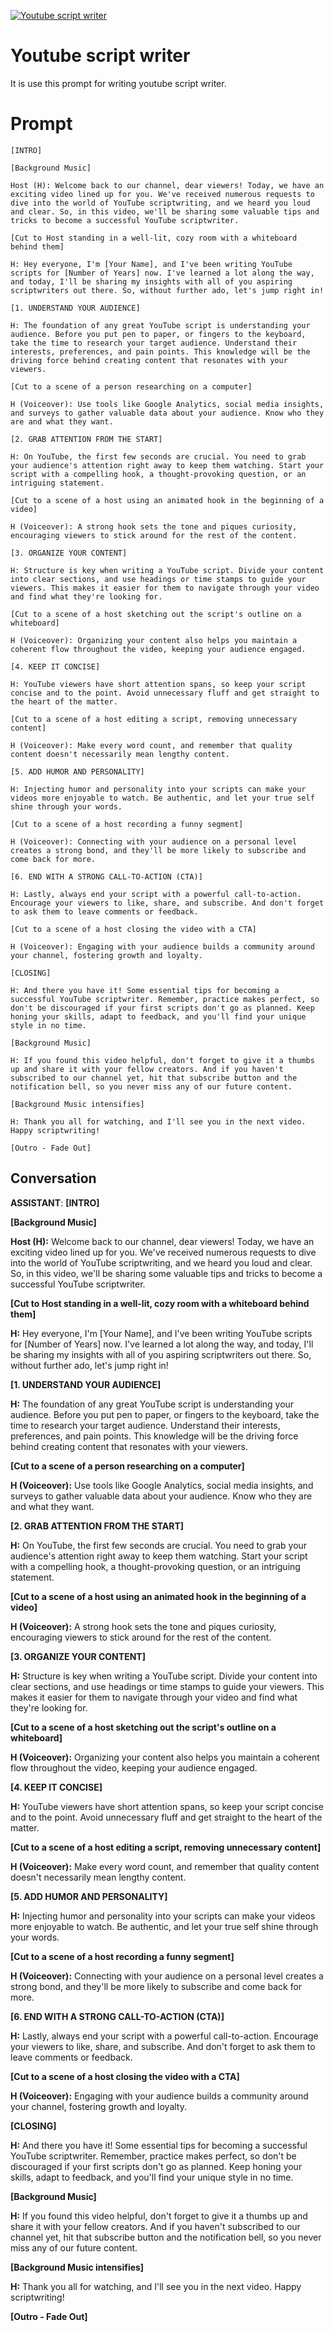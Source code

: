 
[![Youtube script writer](https://flow-prompt-covers.s3.us-west-1.amazonaws.com/icon/futuristic/futu_6.png)]()
# Youtube script writer 
It is use this prompt for writing youtube script writer.

# Prompt

```
[INTRO]

[Background Music]

Host (H): Welcome back to our channel, dear viewers! Today, we have an exciting video lined up for you. We've received numerous requests to dive into the world of YouTube scriptwriting, and we heard you loud and clear. So, in this video, we'll be sharing some valuable tips and tricks to become a successful YouTube scriptwriter.

[Cut to Host standing in a well-lit, cozy room with a whiteboard behind them]

H: Hey everyone, I'm [Your Name], and I've been writing YouTube scripts for [Number of Years] now. I've learned a lot along the way, and today, I'll be sharing my insights with all of you aspiring scriptwriters out there. So, without further ado, let's jump right in!

[1. UNDERSTAND YOUR AUDIENCE]

H: The foundation of any great YouTube script is understanding your audience. Before you put pen to paper, or fingers to the keyboard, take the time to research your target audience. Understand their interests, preferences, and pain points. This knowledge will be the driving force behind creating content that resonates with your viewers.

[Cut to a scene of a person researching on a computer]

H (Voiceover): Use tools like Google Analytics, social media insights, and surveys to gather valuable data about your audience. Know who they are and what they want.

[2. GRAB ATTENTION FROM THE START]

H: On YouTube, the first few seconds are crucial. You need to grab your audience's attention right away to keep them watching. Start your script with a compelling hook, a thought-provoking question, or an intriguing statement.

[Cut to a scene of a host using an animated hook in the beginning of a video]

H (Voiceover): A strong hook sets the tone and piques curiosity, encouraging viewers to stick around for the rest of the content.

[3. ORGANIZE YOUR CONTENT]

H: Structure is key when writing a YouTube script. Divide your content into clear sections, and use headings or time stamps to guide your viewers. This makes it easier for them to navigate through your video and find what they're looking for.

[Cut to a scene of a host sketching out the script's outline on a whiteboard]

H (Voiceover): Organizing your content also helps you maintain a coherent flow throughout the video, keeping your audience engaged.

[4. KEEP IT CONCISE]

H: YouTube viewers have short attention spans, so keep your script concise and to the point. Avoid unnecessary fluff and get straight to the heart of the matter.

[Cut to a scene of a host editing a script, removing unnecessary content]

H (Voiceover): Make every word count, and remember that quality content doesn't necessarily mean lengthy content.

[5. ADD HUMOR AND PERSONALITY]

H: Injecting humor and personality into your scripts can make your videos more enjoyable to watch. Be authentic, and let your true self shine through your words.

[Cut to a scene of a host recording a funny segment]

H (Voiceover): Connecting with your audience on a personal level creates a strong bond, and they'll be more likely to subscribe and come back for more.

[6. END WITH A STRONG CALL-TO-ACTION (CTA)]

H: Lastly, always end your script with a powerful call-to-action. Encourage your viewers to like, share, and subscribe. And don't forget to ask them to leave comments or feedback.

[Cut to a scene of a host closing the video with a CTA]

H (Voiceover): Engaging with your audience builds a community around your channel, fostering growth and loyalty.

[CLOSING]

H: And there you have it! Some essential tips for becoming a successful YouTube scriptwriter. Remember, practice makes perfect, so don't be discouraged if your first scripts don't go as planned. Keep honing your skills, adapt to feedback, and you'll find your unique style in no time.

[Background Music]

H: If you found this video helpful, don't forget to give it a thumbs up and share it with your fellow creators. And if you haven't subscribed to our channel yet, hit that subscribe button and the notification bell, so you never miss any of our future content.

[Background Music intensifies]

H: Thank you all for watching, and I'll see you in the next video. Happy scriptwriting!

[Outro - Fade Out]
```

## Conversation

**ASSISTANT**: **[INTRO]**



**[Background Music]**



**Host (H):** Welcome back to our channel, dear viewers! Today, we have an exciting video lined up for you. We've received numerous requests to dive into the world of YouTube scriptwriting, and we heard you loud and clear. So, in this video, we'll be sharing some valuable tips and tricks to become a successful YouTube scriptwriter.



**[Cut to Host standing in a well-lit, cozy room with a whiteboard behind them]**



**H:** Hey everyone, I'm [Your Name], and I've been writing YouTube scripts for [Number of Years] now. I've learned a lot along the way, and today, I'll be sharing my insights with all of you aspiring scriptwriters out there. So, without further ado, let's jump right in!



**[1. UNDERSTAND YOUR AUDIENCE]**



**H:** The foundation of any great YouTube script is understanding your audience. Before you put pen to paper, or fingers to the keyboard, take the time to research your target audience. Understand their interests, preferences, and pain points. This knowledge will be the driving force behind creating content that resonates with your viewers.



**[Cut to a scene of a person researching on a computer]**



**H (Voiceover):** Use tools like Google Analytics, social media insights, and surveys to gather valuable data about your audience. Know who they are and what they want.



**[2. GRAB ATTENTION FROM THE START]**



**H:** On YouTube, the first few seconds are crucial. You need to grab your audience's attention right away to keep them watching. Start your script with a compelling hook, a thought-provoking question, or an intriguing statement.



**[Cut to a scene of a host using an animated hook in the beginning of a video]**



**H (Voiceover):** A strong hook sets the tone and piques curiosity, encouraging viewers to stick around for the rest of the content.



**[3. ORGANIZE YOUR CONTENT]**



**H:** Structure is key when writing a YouTube script. Divide your content into clear sections, and use headings or time stamps to guide your viewers. This makes it easier for them to navigate through your video and find what they're looking for.



**[Cut to a scene of a host sketching out the script's outline on a whiteboard]**



**H (Voiceover):** Organizing your content also helps you maintain a coherent flow throughout the video, keeping your audience engaged.



**[4. KEEP IT CONCISE]**



**H:** YouTube viewers have short attention spans, so keep your script concise and to the point. Avoid unnecessary fluff and get straight to the heart of the matter.



**[Cut to a scene of a host editing a script, removing unnecessary content]**



**H (Voiceover):** Make every word count, and remember that quality content doesn't necessarily mean lengthy content.



**[5. ADD HUMOR AND PERSONALITY]**



**H:** Injecting humor and personality into your scripts can make your videos more enjoyable to watch. Be authentic, and let your true self shine through your words.



**[Cut to a scene of a host recording a funny segment]**



**H (Voiceover):** Connecting with your audience on a personal level creates a strong bond, and they'll be more likely to subscribe and come back for more.



**[6. END WITH A STRONG CALL-TO-ACTION (CTA)]**



**H:** Lastly, always end your script with a powerful call-to-action. Encourage your viewers to like, share, and subscribe. And don't forget to ask them to leave comments or feedback.



**[Cut to a scene of a host closing the video with a CTA]**



**H (Voiceover):** Engaging with your audience builds a community around your channel, fostering growth and loyalty.



**[CLOSING]**



**H:** And there you have it! Some essential tips for becoming a successful YouTube scriptwriter. Remember, practice makes perfect, so don't be discouraged if your first scripts don't go as planned. Keep honing your skills, adapt to feedback, and you'll find your unique style in no time.



**[Background Music]**



**H:** If you found this video helpful, don't forget to give it a thumbs up and share it with your fellow creators. And if you haven't subscribed to our channel yet, hit that subscribe button and the notification bell, so you never miss any of our future content.



**[Background Music intensifies]**



**H:** Thank you all for watching, and I'll see you in the next video. Happy scriptwriting!



**[Outro - Fade Out]**


